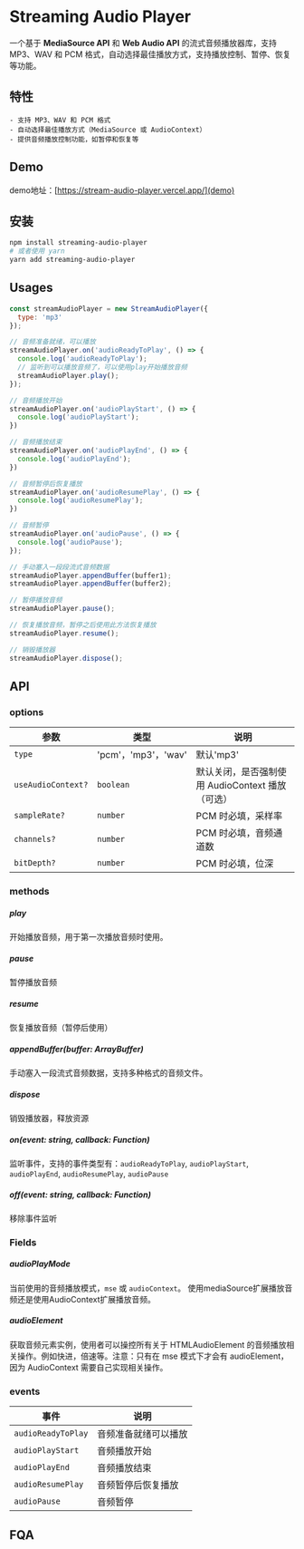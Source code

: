 # Streaming Audio Player

一个基于 **MediaSource API** 和 **Web Audio API** 的流式音频播放器库，支持 MP3、WAV 和 PCM 格式，自动选择最佳播放方式，支持播放控制、暂停、恢复 等功能。

## 特性
    - 支持 MP3、WAV 和 PCM 格式
    - 自动选择最佳播放方式（MediaSource 或 AudioContext）
    - 提供音频播放控制功能，如暂停和恢复等

## Demo
demo地址：[https://stream-audio-player.vercel.app/](demo)

## 安装

```bash
npm install streaming-audio-player
# 或者使用 yarn
yarn add streaming-audio-player

```

## Usages

```js
const streamAudioPlayer = new StreamAudioPlayer({
  type: 'mp3'
});

// 音频准备就绪，可以播放
streamAudioPlayer.on('audioReadyToPlay', () => {
  console.log('audioReadyToPlay');
  // 监听到可以播放音频了，可以使用play开始播放音频
  streamAudioPlayer.play();
});

// 音频播放开始
streamAudioPlayer.on('audioPlayStart', () => {
  console.log('audioPlayStart');
})

// 音频播放结束
streamAudioPlayer.on('audioPlayEnd', () => {
  console.log('audioPlayEnd');
})

// 音频暂停后恢复播放
streamAudioPlayer.on('audioResumePlay', () => {
  console.log('audioResumePlay');
})

// 音频暂停
streamAudioPlayer.on('audioPause', () => {
  console.log('audioPause');
});

// 手动塞入一段段流式音频数据
streamAudioPlayer.appendBuffer(buffer1);
streamAudioPlayer.appendBuffer(buffer2);

// 暂停播放音频
streamAudioPlayer.pause();

// 恢复播放音频，暂停之后使用此方法恢复播放
streamAudioPlayer.resume();

// 销毁播放器
streamAudioPlayer.dispose();
```

## API


### options
| 参数                 | 类型        | 说明                         |
| ------------------ | --------- | -------------------------- |
| `type`             | 'pcm'，'mp3'，'wav'    | 默认'mp3'                      
| `useAudioContext?` | `boolean` | 默认关闭，是否强制使用 AudioContext 播放（可选） | 
| `sampleRate?`      | `number`  | PCM 时必填，采样率                |  
| `channels?`        | `number`  | PCM 时必填，音频通道数              |  
| `bitDepth?`        | `number`  | PCM 时必填，位深                 |   

### methods

##### play
开始播放音频，用于第一次播放音频时使用。

##### pause
暂停播放音频

##### resume
恢复播放音频（暂停后使用）

##### appendBuffer(buffer: ArrayBuffer)
手动塞入一段流式音频数据，支持多种格式的音频文件。

##### dispose
销毁播放器，释放资源

##### on(event: string, callback: Function)
监听事件，支持的事件类型有：`audioReadyToPlay`, `audioPlayStart`, `audioPlayEnd`, `audioResumePlay`, `audioPause`

##### off(event: string, callback: Function)
移除事件监听

### Fields

##### audioPlayMode
当前使用的音频播放模式，`mse` 或 `audioContext`。
使用mediaSource扩展播放音频还是使用AudioContext扩展播放音频。

##### audioElement
获取音频元素实例，使用者可以操控所有关于 HTMLAudioElement 的音频播放相关操作。例如快进，倍速等。注意：只有在 mse 模式下才会有 audioElement，因为 AudioContext 需要自己实现相关操作。

### events
| 事件                   | 说明             |
| -------------------- | -------------- |
| `audioReadyToPlay`   | 音频准备就绪可以播放     |
| `audioPlayStart`     | 音频播放开始     |
| `audioPlayEnd`       | 音频播放结束     |
| `audioResumePlay`    | 音频暂停后恢复播放 |
| `audioPause`         | 音频暂停         |


## FQA
 